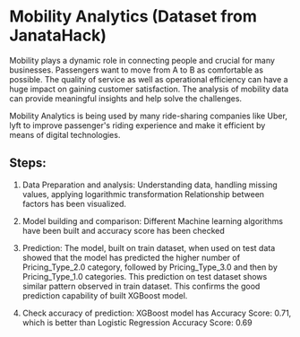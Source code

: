 # Mobility Analytics (Dataset from JanataHack)
Mobility plays a dynamic role in connecting people and crucial for many businesses.
Passengers want to move from A to B as comfortable as possible. The quality of service as well as operational efficiency can have a huge impact on gaining customer satisfaction. The analysis of mobility data can provide meaningful insights and help solve the challenges.

Mobility Analytics is being used by many ride-sharing companies like Uber, lyft to improve passenger's riding experience and make it efficient by means of digital technologies. 

## Steps:
1. Data Preparation and analysis: 
   Understanding data, handling missing values, applying logarithmic transformation
   Relationship between factors has been visualized.
   
2. Model building and comparison:
   Different Machine learning algorithms have been built and accuracy score has been checked

3. Prediction: 
   The model, built on train dataset, when used on test data showed that the model has predicted the higher number of              Pricing_Type_2.0 category, followed by Pricing_Type_3.0 and then by Pricing_Type_1.0 categories. This prediction on test        dataset shows similar pattern observed in train dataset. This confirms the good prediction capability of built XGBoost          model.

4. Check accuracy of prediction:
   XGBoost model has Accuracy Score: 0.71, which is better than
   Logistic Regression Accuracy Score: 0.69
